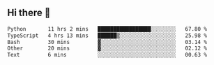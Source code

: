 ## Hi there 👋

<!--START_SECTION:waka-->

```txt
Python       11 hrs 2 mins   █████████████████░░░░░░░░   67.80 %
TypeScript   4 hrs 13 mins   ██████▒░░░░░░░░░░░░░░░░░░   25.98 %
Bash         30 mins         ▓░░░░░░░░░░░░░░░░░░░░░░░░   03.14 %
Other        20 mins         ▓░░░░░░░░░░░░░░░░░░░░░░░░   02.12 %
Text         6 mins          ░░░░░░░░░░░░░░░░░░░░░░░░░   00.63 %
```

<!--END_SECTION:waka-->
